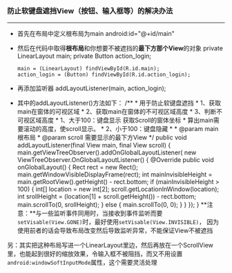### 防止软键盘遮挡View（按钮、输入框等）的解决办法
***
* 首先在布局中定义根布局为main
      android:id="@+id/main"
* 然后在代码中取得**根布局**和你想要不被遮挡的**最下方那个View**的对象
      private LinearLayout main;
      private Button action_login;

      main = (LinearLayout) findViewById(R.id.main);
      action_login = (Button) findViewById(R.id.action_login);
* 再添加监听器
      addLayoutListener(main, action_login);
* 其中的addLayoutListener()方法如下：
      /**
       * 用于防止软键盘遮挡
       *  1、获取main在窗体的可视区域
       *  2、获取main在窗体的不可视区域高度
       *  3、判断不可视区域高度
       *      1、大于100：键盘显示  获取Scroll的窗体坐标
       *                           算出main需要滚动的高度，使scroll显示。
       *      2、小于100：键盘隐藏
       *
       * @param main 根布局
       * @param scroll 需要显示的最下方View
       */
       public void addLayoutListener(final View main, final View scroll) {
       main.getViewTreeObserver().addOnGlobalLayoutListener(
         new ViewTreeObserver.OnGlobalLayoutListener() {
           @Override
           public void onGlobalLayout() {
               Rect rect = new Rect();
               main.getWindowVisibleDisplayFrame(rect);
               int mainInvisibleHeight = main.getRootView().getHeight() - rect.bottom;
               if (mainInvisibleHeight > 100) {
                   int[] location = new int[2];
                   scroll.getLocationInWindow(location);
                   int srollHeight = (location[1] + scroll.getHeight()) - rect.bottom;
                   main.scrollTo(0, srollHeight);
               } else {
                   main.scrollTo(0, 0);
               }
           }
       });
       }
**注意：**与一些监听事件同用时，当接收到事件监听而要`setVisable(View.GONE)`时，最好使用`setVisable(View.INVISIBLE)`，
因为使用前者的话会导致布局改变然后导致监听异常，不能保证View不被遮挡

另：其实把这种布局写进一个LinearLayout里边，然后再放在一个ScrollView里，也能起到很好的缩放效果，令输入框不被阻挡，而又不用设置`android:windowSoftInputMode`属性，这个需要灵活处理
